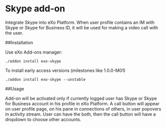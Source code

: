 Skype add-on
================

Integrate Skype into eXo Platform. 
When user profile contains an IM with Skype or Skype for Business ID, it will be used for making a video call with the user.

##Installation

Use eXo Add-ons manager:

    ./addon install exo-skype
    
To install early access versions (milestones like 1.0.0-M01)
    
    ./addon install exo-skype --unstable
    
##Usage

Add-on will be activated only if currently logged user has Skype or Skype for Business account in his profile in eXo Platform. A call button will appear on user profile page, on his pane in connections of others, in user popovers in activity stream. User can have the both, then the call button will have a dropdown to choose other accounts.


